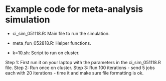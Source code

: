 # Example code for meta-analysis simulation


* ci_sim_051118.R: Main file to run the simulation. 

* meta_fun_052818.R: Helper functions.

* k=10.sh: Script to run on cluster. 


Step 1: First run it on your laptop with the parameters in the ci_sim_051118.R file. 
Step 2: Run once on cluster.
Step 3: Run 100 iterations - send 5 jobs each with 20 iterations - time it and make sure file formatting is ok.
